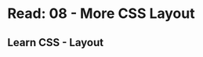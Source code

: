# Read: 08 - More CSS Layout

## Learn CSS - Layout 

<a href = "https://web.dev/learn/css/layout/"> </a>

